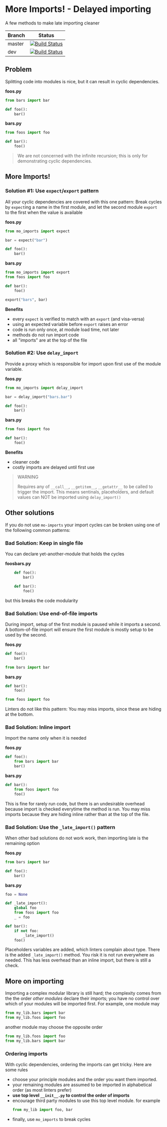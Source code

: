 # More Imports! - Delayed importing 

A few methods to make late importing cleaner


|Branch      |Status   |
|------------|---------|
|master      |  [![Build Status](https://github.com/klahnakoski/mo-imports/actions/workflows/build.yml/badge.svg?branch=master)](https://github.com/klahnakoski/mo-imports/actions/workflows/build.yml) |
|dev         | [![Build Status](https://app.travis-ci.com/klahnakoski/mo-imports.svg?branch=dev)](https://travis-ci.com/github/klahnakoski/mo-imports)    |



## Problem

Splitting code into modules is nice, but it can result in cyclic dependencies.  


**foos.py**

```python
from bars import bar

def foo():
    bar()
```

**bars.py**

```python
from foos import foo

def bar():
    foo()
```

> We are not concerned with the infinite recursion; this is only for demonstrating cyclic dependencies. 


## More Imports!

### Solution #1: Use `expect`/`export` pattern

All your cyclic dependencies are covered with this one pattern: Break cycles by `expect`ing a name in the first module, and let the second module `export` to the first when the value is available

**foos.py**

```python
from mo_imports import expect

bar = expect("bar")

def foo():
    bar()
```

**bars.py**

```python
from mo_imports import export
from foos import foo

def bar():
    foo()

export("bars", bar)
```

**Benefits**
  
 
* every `expect` is verified to match with an `export` (and visa-versa)
* using an expected variable before `export` raises an error     
* code is run only once, at module load time, not later
* methods do not run import code
* all "imports" are at the top of the file


### Solution #2: Use `delay_import`

Provide a proxy which is responsible for import upon first use of the module variable.

**foos.py**

```python
from mo_imports import delay_import

bar = delay_import("bars.bar")

def foo():
    bar()

```

**bars.py**

```python
from foos import foo

def bar():
    foo()
```


**Benefits**
  
* cleaner code 
* costly imports are delayed until first use


> WARNING
> 
> Requires any of `__call__`, `__getitem__`, `__getattr__` to be called to trigger the
> import.  This means sentinals, placeholders, and default values can NOT be imported 
> using `delay_import()`


## Other solutions

If you do not use `mo-imports` your import cycles can be broken using one of the following common patterns:


### Bad Solution: Keep in single file

You can declare yet-another-module that holds the cycles

**foosbars.py**

```python
    def foo():
        bar()

    def bar():
        foo()
```

but this breaks the code modularity


### Bad Solution: Use end-of-file imports

During import, setup of the first module is paused while it imports a second. A bottom-of-file import will ensure the first module is mostly setup to be used by the second. 

**foos.py**

```python
def foo():
    bar()

from bars import bar
```

**bars.py**

```python
def bar():
    foo()

from foos import foo
```

Linters do not like this pattern: You may miss imports, since these are hiding at the bottom.
    


### Bad Solution: Inline import

Import the name only when it is needed

**foos.py**

```python
def foo():
    from bars import bar
    bar()
```
    
**bars.py**


```python
def bar():
    from foos import foo
    foo()
```

This is fine for rarely run code, but there is an undesirable overhead because import is checked everytime the method is run. You may miss imports because they are hiding inline rather than at the top of the file.
  


### Bad Solution: Use the `_late_import()` pattern

When other bad solutions do not work work, then importing late is the remaining option

**foos.py**

```python
from bars import bar

def foo():
    bar()
```

**bars.py**

```python
foo = None

def _late_import():
    global foo
    from foos import foo
    _ = foo

def bar():
    if not foo:
        _late_import()
    foo()
```

Placeholders variables are added, which linters complain about type. There is the added `_late_import()` method. You risk it is not run everywhere as needed. This has less overhead than an inline import, but there is still a check.
 

## More on importing

Importing a complex modular library is still hard; the complexity comes from the the order *other modules* declare their imports; you have no control over which of your modules will be imported first.  For example, one module may 

```python
from my_lib.bars import bar
from my_lib.foos import foo
```

another module may choose the opposite order

```python
from my_lib.foos import foo
from my_lib.bars import bar
```

### Ordering imports

With cyclic dependencies, ordering the imports can get tricky.  Here are some rules 

* choose your principle modules and the order you want them imported.
* your remaining modules are assumed to be imported in alphabetical order (as most linters prefer)
* **use top level `__init__.py` to control the order of imports**
* encourage third party modules to use this top level module.  for example
  ```python
  from my_lib import foo, bar
  ```
* finally, use `mo_imports` to break cycles
